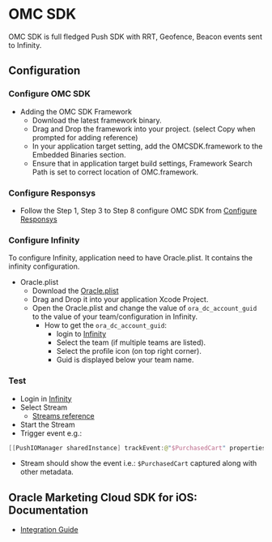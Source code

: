 # OMC SDK


OMC SDK is full fledged Push SDK with RRT, Geofence, Beacon events sent to Infinity.

## Configuration

### Configure OMC SDK

- Adding the OMC SDK Framework
    - Download the latest framework binary.
    - Drag and Drop the framework into your project. (select Copy when prompted for adding reference)
    - In your application target setting, add the OMCSDK.framework to the Embedded Binaries section.
    - Ensure that in application target build settings, Framework Search Path is set to correct location of OMC.framework.
    
### Configure Responsys

  - Follow the Step 1, Step 3 to Step 8 configure OMC SDK from [Configure Responsys][PushRef]

### Configure Infinity
To configure Infinity, application need to have Oracle.plist. It contains the infinity configuration.
  - Oracle.plist
    - Download the [Oracle.plist][OraclePlistRef]
    - Drag and Drop it into your application Xcode Project.
    - Open the Oracle.plist and change the value of `ora_dc_account_guid` to the value of your team/configuration in Infinity.
        - How to get the `ora_dc_account_guid`:
            - login to [Infinity][InfinityRef]
            - Select the team (if multiple teams are listed).
            - Select the profile icon (on top right corner).
            - Guid is displayed below your team name.
### Test

  - Login in [Infinity][InfinityRef]
  - Select Stream
    + [Streams reference][StreamRef]
  - Start the Stream
 - Trigger event e.g.:

```swift
[[PushIOManager sharedInstance] trackEvent:@"$PurchasedCart" properties:@{@"pid":@"165SFDFD121", @"pname":@"Shirt"}];
``` 
  - Stream should show the event i.e.: `$PurchasedCart` captured along with other metadata.
  
  ## Oracle Marketing Cloud SDK for iOS: Documentation
* [Integration Guide][Docs]

[PushRef]: <https://docs.oracle.com/cloud/latest/marketingcs_gs/OMCFB/ios/step-by-step/>
[InfinityRef]: <http://app.oracleinfinity.com/>
[StreamRef]: <https://docs.oracle.com/cloud/latest/marketingcs_gs/OMCHA/Help/streams.htm>
[OraclePlistRef]: <https://raw.githubusercontent.com/pushio/omc-ios/master/oracle.plist>
[Docs]: <https://docs.oracle.com/cloud/latest/marketingcs_gs/OMCFB/ios/>

